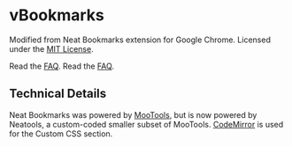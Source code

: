 ﻿
vBookmarks
==============

Modified from Neat Bookmarks extension for Google Chrome. Licensed under the [MIT License](http://www.opensource.org/licenses/mit-license.php).

Read the [FAQ](https://github.com/cheeaun/neat-bookmarks/wiki/FAQ).
Read the [FAQ](https://github.com/windviki/vBookmarks/wiki/FAQ).

Technical Details
-----------------

Neat Bookmarks was powered by [MooTools](http://mootools.net/), but is now powered by Neatools, a custom-coded smaller subset of MooTools. [CodeMirror](http://codemirror.net/) is used for the Custom CSS section.